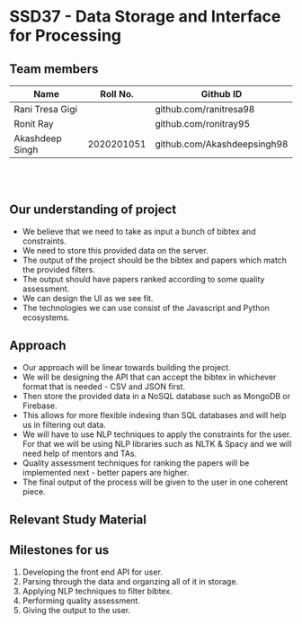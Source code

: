 # SSD37 - Data Storage and Interface for Processing

## Team members
| Name            | Roll No.   | Github ID                  |
|-----------------|------------|----------------------------|
| Rani Tresa Gigi |            | github.com/ranitresa98     |
| Ronit Ray       |            | github.com/ronitray95      |
| Akashdeep Singh | 2020201051 | github.com/Akashdeepsingh98|

<br/>
<br/>

## Our understanding of project
- We believe that we need to take as input a bunch of bibtex and constraints.
- We need to store this provided data on the server.
- The output of the project should be the bibtex and papers which match the provided filters.
- The output should have papers ranked according to some quality assessment.
- We can design the UI as we see fit.
- The technologies we can use consist of the Javascript and Python ecosystems.

## Approach
- Our approach will be linear towards building the project.
- We will be designing the API that can accept the bibtex in whichever format that is needed - CSV and JSON first.
- Then store the provided data in a NoSQL database such as MongoDB or Firebase.
- This allows for more flexible indexing than SQL databases and will help us in filtering out data.
- We will have to use NLP techniques to apply the constraints for the user. For that we will be using NLP libraries such as NLTK & Spacy and we will need help of mentors and TAs.
- Quality assessment techniques for ranking the papers will be implemented next - better papers are higher.
- The final output of the process will be given to the user in one coherent piece.

## Relevant Study Material


## Milestones for us
1. Developing the front end API for user.
2. Parsing through the data and organzing all of it in storage.
3. Applying NLP techniques to filter bibtex.
4. Performing quality assessment.
4. Giving the output to the user.